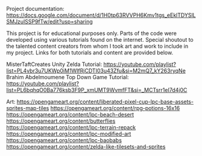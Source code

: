 Project documentation: 
https://docs.google.com/document/d/1H0tp63RVVPH6Kmv1tgs_eEklTDYSlLSMJzulSSP9fTw/edit?usp=sharing

This project is for educational purposes only. Parts of the code were developed using various tutorials found on the internet.
Special shoutout to the talented content creators from whom I took art and work to include in my project.
Links for both tutorials and content are provided below.

MisterTaftCreates Unity Zelda Tutorial: https://youtube.com/playlist?list=PL4vbr3u7UKWp0iM1WIfRjCDTI03u43Zfu&si=M2mQ7_kY263ryqNe
Brahim Abdelmoumene Top Down Game Tutorial: https://youtube.com/playlist?list=PL6bqhqO0Ba776ksb3F9P_xmUMT9WvmfFT&si=_MCTsrr1eI7d4j0C

Art:
https://opengameart.org/content/liberated-pixel-cup-lpc-base-assets-sprites-map-tiles
https://opengameart.org/content/rpg-potions-16x16
https://opengameart.org/content/lpc-beach-desert
https://opengameart.org/content/butterflies
https://opengameart.org/content/lpc-terrain-repack
https://opengameart.org/content/lpc-modified-art
https://opengameart.org/content/lpc-baobabs
https://opengameart.org/content/zelda-like-tilesets-and-sprites

